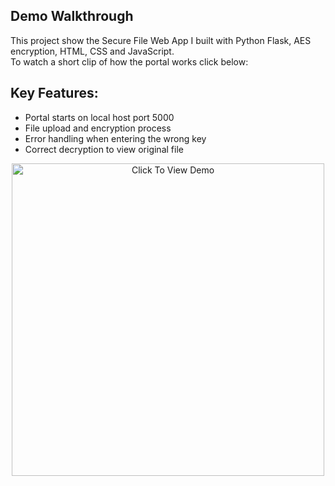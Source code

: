 ## Demo Walkthrough
This project show the Secure File Web App I built with Python Flask, AES encryption, HTML, CSS and JavaScript. <br>
To watch a short clip of how the portal works click below:

## Key Features:
- Portal starts on local host port 5000
- File upload and encryption process
- Error handling when entering the wrong key
- Correct decryption to view original file

<p align="center">
  <a href="https://www.canva.com/design/DAGwGvFacDI/SZGie6qBbcxBNRgLXv_A_g/watch?utm_content=DAGwGvFacDI&utm_campaign=designshare&utm_medium=link2&utm_source=uniquelinks&utlId=h2c5664c8e9" target="_blank">
    <img src="https://lh3.googleusercontent.com/d/1VwdIYuGqyTzV9tjNg6Jd8KTV080l_TcY" 
         alt="Click To View Demo" width="500"/>
  </a>
</p>
